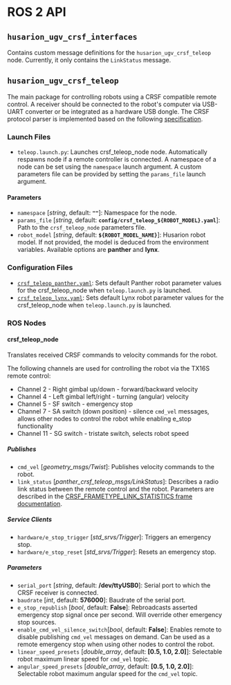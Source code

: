 # ROS 2 API

## `husarion_ugv_crsf_interfaces`

Contains custom message definitions for the `husarion_ugv_crsf_teleop` node. Currently, it only contains the `LinkStatus` message.

## `husarion_ugv_crsf_teleop`

The main package for controlling robots using a CRSF compatible remote control. A receiver should be connected to the robot's computer via USB-UART converter or be integrated as a hardware USB dongle. The CRSF protocol parser is implemented based on the following [specification](https://github.com/crsf-wg/crsf/wiki).

### Launch Files

- `teleop.launch.py`: Launches crsf_teleop_node node. Automatically respawns node if a remote controller is connected. A namespace of a node can be set using the `namespace` launch argument. A custom parameters file can be provided by setting the `params_file` launch argument.

#### Parameters

- `namespace` [*string*, default: **`""`**]: Namespace for the node.
- `params_file` [*string*, default: **`config/crsf_teleop_${ROBOT_MODEL}.yaml`**]: Path to the `crsf_teleop_node` parameters file.
- `robot_model` [*string*, default: **`${ROBOT_MODEL_NAME}`**]: Husarion robot model. If not provided, the model is deduced from the environment variables. Available options are **panther** and **lynx**.

### Configuration Files

- [`crsf_teleop_panther.yaml`](./husarion_ugv_crsf_teleop/config/crsf_teleop_panther.yaml): Sets default Panther robot parameter values for the crsf_teleop_node when `teleop.launch.py` is launched.
- [`crsf_teleop_lynx.yaml`](./husarion_ugv_crsf_teleop/config/crsf_teleop_lynx.yaml): Sets default Lynx robot parameter values for the crsf_teleop_node when `teleop.launch.py` is launched.

### ROS Nodes

#### crsf_teleop_node

Translates received CRSF commands to velocity commands for the robot.

The following channels are used for controlling the robot via the TX16S remote control:

- Channel 2 - Right gimbal up/down - forward/backward velocity
- Channel 4 - Left gimbal left/right - turning (angular) velocity
- Channel 5 - SF switch - emergency stop
- Channel 7 - SA switch (down position) - silence `cmd_vel` messages, allows other nodes to control the robot while enabling e_stop functionality
- Channel 11 - SG switch - tristate switch, selects robot speed

##### Publishes

- `cmd_vel` [*geometry_msgs/Twist*]: Publishes velocity commands to the robot.
- `link_status` [*panther_crsf_teleop_msgs/LinkStatus*]: Describes a radio link status between the remote control and the robot. Parameters are described in the [CRSF_FRAMETYPE_LINK_STATISTICS frame documentation](https://github.com/crsf-wg/crsf/wiki/CRSF_FRAMETYPE_LINK_STATISTICS).

##### Service Clients

- `hardware/e_stop_trigger` [*std_srvs/Trigger*]: Triggers an emergency stop.
- `hardware/e_stop_reset` [*std_srvs/Trigger*]: Resets an emergency stop.

##### Parameters

- `serial_port` [*string*, default: **/dev/ttyUSB0**]: Serial port to which the CRSF receiver is connected.
- `baudrate` [*int*, default: **576000**]: Baudrate of the serial port.
- `e_stop_republish` [*bool*, default: **False**]: Rebroadcasts asserted emergency stop signal once per second. Will override other emergency stop sources.
- `enable_cmd_vel_silence_switch`[*bool*, default: **False**]: Enables remote to disable publishing `cmd_vel` messages on demand. Can be used as a remote emergency stop when using other nodes to control the robot.
- `linear_speed_presets` [*double_array*, default: **[0.5, 1.0, 2.0]**]: Selectable robot maximum linear speed for `cmd_vel` topic.
- `angular_speed_presets` [*double_array*, default: **[0.5, 1.0, 2.0]**]: Selectable robot maximum angular speed for the `cmd_vel` topic.
